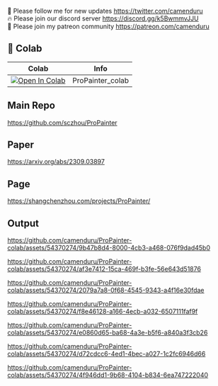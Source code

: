 🐣 Please follow me for new updates https://twitter.com/camenduru <br />
🔥 Please join our discord server https://discord.gg/k5BwmmvJJU <br />
🥳 Please join my patreon community https://patreon.com/camenduru <br />

## 🦒 Colab

| Colab | Info
| --- | --- |
[![Open In Colab](https://colab.research.google.com/assets/colab-badge.svg)](https://colab.research.google.com/github/camenduru/ProPainter-colab/blob/main/ProPainter_colab.ipynb) | ProPainter_colab

## Main Repo
https://github.com/sczhou/ProPainter

## Paper
https://arxiv.org/abs/2309.03897

## Page
https://shangchenzhou.com/projects/ProPainter/

## Output

https://github.com/camenduru/ProPainter-colab/assets/54370274/9b47b8d4-8000-4cb3-a468-076f9dad45b0

https://github.com/camenduru/ProPainter-colab/assets/54370274/af3e7412-15ca-469f-b3fe-56e643d51876

https://github.com/camenduru/ProPainter-colab/assets/54370274/2079a7a8-0f68-4545-9343-a4f16e30fdae

https://github.com/camenduru/ProPainter-colab/assets/54370274/f8e46128-a166-4ecb-a032-6507111faf9f

https://github.com/camenduru/ProPainter-colab/assets/54370274/e0860d65-ba68-4a3e-b5f6-a840a3f3cb26

https://github.com/camenduru/ProPainter-colab/assets/54370274/d72cdcc6-4ed1-4bec-a027-1c2fc6946d66

https://github.com/camenduru/ProPainter-colab/assets/54370274/4f946dd1-9b68-4104-b834-6ea747222040